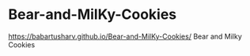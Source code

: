 # Bear-and-MilKy-Cookies

https://babartusharv.github.io/Bear-and-MilKy-Cookies/   Bear and Milky Cookies
